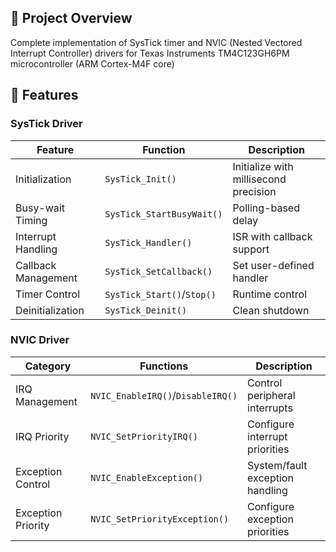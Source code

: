 ## 📝 Project Overview
Complete implementation of SysTick timer and NVIC (Nested Vectored Interrupt Controller) drivers for Texas Instruments TM4C123GH6PM microcontroller (ARM Cortex-M4F core)
## 🚀 Features

### SysTick Driver
| Feature                          | Function                      | Description |
|----------------------------------|-------------------------------|-------------|
| Initialization                   | `SysTick_Init()`             | Initialize with millisecond precision |
| Busy-wait Timing                 | `SysTick_StartBusyWait()`    | Polling-based delay |
| Interrupt Handling               | `SysTick_Handler()`          | ISR with callback support |
| Callback Management              | `SysTick_SetCallback()`      | Set user-defined handler |
| Timer Control                    | `SysTick_Start()`/`Stop()`   | Runtime control |
| Deinitialization                 | `SysTick_Deinit()`           | Clean shutdown |

### NVIC Driver
| Category         | Functions                      | Description |
|------------------|--------------------------------|-------------|
| IRQ Management   | `NVIC_EnableIRQ()`/`DisableIRQ()` | Control peripheral interrupts |
| IRQ Priority     | `NVIC_SetPriorityIRQ()`       | Configure interrupt priorities |
| Exception Control| `NVIC_EnableException()`      | System/fault exception handling |
| Exception Priority| `NVIC_SetPriorityException()` | Configure exception priorities |
